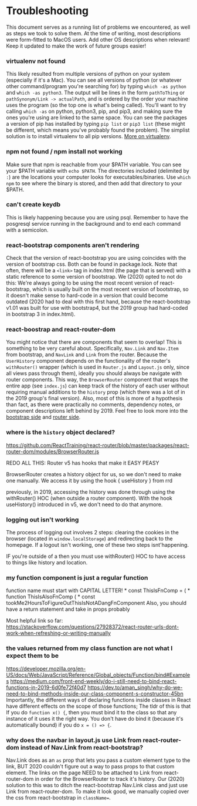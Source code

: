 # Troubleshooting

This document serves as a running list of problems we encountered, as well as steps we took to solve them. At the time of writing, most descriptions were form-fitted to MacOS users. Add other OS descriptions when relevant! Keep it updated to make the work of future groups easier!

### virtualenv not found
This likely resulted from multiple versions of python on your system (especially if it's a Mac). You can see all versions of python (or whatever other command/program you're searching for) by typing `which -as python` and `which -as python3`. The output will be lines in the form `pathToThing` or `pathSynonym/Link -> actualPath`, and is ordered by the order your machine uses the program (so the top one is what's being called). You'll want to try calling `which -as` on python, python3, pip, and pip3, and making sure the ones you're using are linked to the same space. You can see the packages a version of pip has installed by typing `pip list` or `pip3 list` (these might be different, which means you've probably found the problem). The simplist solution is to install virtualenv to all pip versions. [More on virtualenv](https://pypi.org/project/virtualenv/).

### npm not found / npm install not working
Make sure that npm is reachable from your $PATH variable. You can see your $PATH variable with `echo $PATH`. The directories included (delimited by `:`) are the locations your computer looks for executables/binaries. Use `which npm` to see where the binary is stored, and then add that directory to your $PATH. 

### can't create keydb
This is likely happening because you are using psql. Remember to have the posgresql service running in the background and to end each command with a semicolon.

### react-bootstrap components aren't rendering
Check that the version of react-bootstrap you are using coincides with the version of bootstrap css. Both can be found in package.lock.
Note that often, there will be a `<link>` tag in index.html (the page that is served) with a static reference to some version of bootstrap. We (2020) opted to not do this: We're always going to be using the most recent version of react-bootstrap, which is usually built on the most recent version of bootstrap, so it doesn't make sense to hard-code in a version that could become outdated (2020 had to deal with this first hand, because the react-bootstrap v1.01 was built for use with bootstrap4, but the 2019 group had hard-coded in bootstrap 3 in index.html). 

### react-boostrap and react-router-dom
You might notice that there are components that seem to overlap! This is something to be very careful about. Specifically, `Nav.Link` and `Nav.Item` from bootstrap, and `NavLink` and `Link` from the router.
Because the `UserHistory` component depends on the functionality of the router's `withRouter()` wrapper (which is used in `Router.js` and `Layout.js` only, since all views pass through them), ideally you should always be navigate with router components. This way, the `BrowserRouter` component that wraps the entire app (see `index.js`) can keep track of the history of each user without requiring manual additions to the `history` prop (which there was a lot of in the 2019 group's final version). Also, most of this is more of a hypothesis than fact, as there were practically no comments, dependency notes, or component descriptions left behind by 2019. Feel free to look more into the [bootstrap side](https://react-bootstrap.github.io/components/navs/#nav-item-props) and [router side](https://reacttraining.com/react-router/web/api/NavLink).

### where is the `history` object declared?
https://github.com/ReactTraining/react-router/blob/master/packages/react-router-dom/modules/BrowserRouter.js


REDO ALL THIS:
Router v5 has hooks that make it EASY PEASY

BrowserRouter creates a history object for us, so we don't need to make one manually. 
We access it by using the hook { useHistory } from rrd

previously, in 2019, accessing the history was done through using the withRouter() HOC (when outside a router component). With the hook useHistory() introduced in v5, we don't need to do that anymore.

### logging out isn't working
The process of logging out involves 2 steps: clearing the cookies in the browser (located in `window.localStorage`) and redirecting back to the homepage. If a logout isn't working, one of these two steps isnt'happening.


IF you're outside of a <Router> then you must use withRouter() HOC to have access to things like history and location.


### my function component is just a regular function
function name must start with CAPITAL LETTER!
    * const ThisIsFnComp = (
    * function ThisIsAlsoFnComp (
    * const tookMe2HoursToFigureOutThisIsNotADangFnComponent
Also, you should have a return statement and take in props probably

Most helpful link so far:
https://stackoverflow.com/questions/27928372/react-router-urls-dont-work-when-refreshing-or-writing-manually


### the values returned from my class function are not what I expect them to be
https://developer.mozilla.org/en-US/docs/Web/JavaScript/Reference/Global_objects/Function/bind#Examples
https://medium.com/front-end-weekly/do-i-still-need-to-bind-react-functions-in-2019-6d0fe72f40d7
https://dev.to/aman_singh/why-do-we-need-to-bind-methods-inside-our-class-component-s-constructor-45bn
Importantly, the different ways of declaring functions inside classes in React have different effects on the scope of those functions; The tldr of this is that If you do `function x() {`, then you must bind it to the class so that any instance of it uses it the right way. You don't have do bind it (because it's automatically bound) if you do `x = () => {`. 

### why does the navbar in layout.js use Link from react-router-dom instead of Nav.Link from react-bootstrap?
Nav.Link does as an `as` prop that lets you pass a custom element type to the link, BUT 2020 couldn't figure out a way to pass props to that custom element. The links on the page NEED to be attached to Link from react-router-dom in order for the BrowserRouter to track it's history. Our (2020) solution to this was to ditch the react-bootstrap Nav.Link class and just use Link from react-router-dom. To make it look good, we manually copied over the css from react-bootstrap in `className=`.
